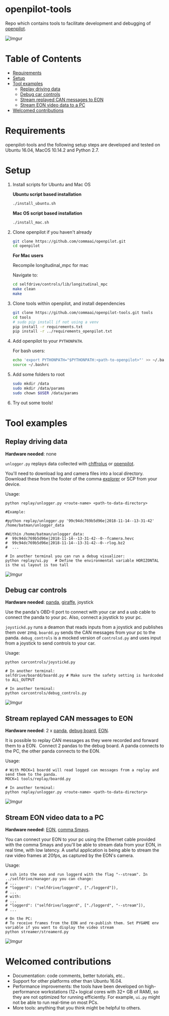 openpilot-tools
============

Repo which contains tools to facilitate development and debugging of [openpilot](openpilot.comma.ai).

![Imgur](https://i.imgur.com/IdfBgwK.jpg)


Table of Contents
============

<!--ts-->
 * [Requirements](#requirements)
 * [Setup](#setup)
 * [Tool examples](#tool-examples)
   * [Replay driving data](#replay-driving-data)
   * [Debug car controls](#debug-car-controls)
   * [Stream replayed CAN messages to EON](#stream-replayed-can-messages-to-eon)
   * [Stream EON video data to a PC](#stream-eon-video-data-to-a-pc)
 * [Welcomed contributions](#welcomed-contributions)
<!--te-->


Requirements
============

openpilot-tools and the following setup steps are developed and tested on Ubuntu 16.04, MacOS 10.14.2 and Python 2.7.

Setup
============


1. Install scripts for Ubuntu and Mac OS
    
    **Ubuntu script based installation**
    ```bash
    ./install_ubuntu.sh
    ```

    **Mac OS script based installation**
    ```bash
    ./install_mac.sh
    ```
2. Clone openpilot if you haven't already

    ```bash
    git clone https://github.com/commaai/openpilot.git
    cd openpilot
    ```

    **For Mac users**

    Recompile longitudinal_mpc for mac

    Navigate to:
    ``` bash
    cd selfdrive/controls/lib/longitudinal_mpc
    make clean
    make
    ```

3. Clone tools within openpilot, and install dependencies

    ```bash
    git clone https://github.com/commaai/openpilot-tools.git tools
    cd tools
    # sudo pip install if not using a venv
    pip install -r requirements.txt
    pip install -r ../requirements_openpilot.txt
    ```

4. Add openpilot to your `PYTHONPATH`.

    For bash users:
    ```bash
    echo 'export PYTHONPATH="$PYTHONPATH:<path-to-openpilot>"' >> ~/.bashrc
    source ~/.bashrc
    ```

5. Add some folders to root
    ```bash
    sudo mkdir /data
    sudo mkdir /data/params
    sudo chown $USER /data/params
    ```

6. Try out some tools!


Tool examples
============

Replay driving data
-------------

**Hardware needed**: none

`unlogger.py` replays data collected with [chffrplus](https://github.com/commaai/chffrplus) or [openpilot](https://github.com/commaai/openpilot).

You'll need to download log and camera files into a local directory. Download these from the footer of the comma [explorer](https://my.comma.ai) or SCP from your device.

Usage:

```
python replay/unlogger.py <route-name> <path-to-data-directory>

#Example:

#python replay/unlogger.py '99c94dc769b5d96e|2018-11-14--13-31-42' /home/batman/unlogger_data

#Within /home/batman/unlogger_data:
#  99c94dc769b5d96e|2018-11-14--13-31-42--0--fcamera.hevc
#  99c94dc769b5d96e|2018-11-14--13-31-42--0--rlog.bz2
#  ...

# In another terminal you can run a debug visualizer:
python replay/ui.py   # Define the environmental variable HORIZONTAL is the ui layout is too tall
```
![Imgur](https://i.imgur.com/Yppe0h2.png)


Debug car controls
-------------

**Hardware needed**: [panda](panda.comma.ai), [giraffe](https://comma.ai/shop/products/giraffe/), joystick

Use the panda's OBD-II port to connect with your car and a usb cable to connect the panda to your pc.
Also, connect a joystick to your pc.

`joystickd.py` runs a deamon that reads inputs from a joystick and publishes them over zmq.
`boardd.py` sends the CAN messages from your pc to the panda.
`debug_controls` is a mocked version of `controlsd.py` and uses input from a joystick to send controls to your car.

Usage:
```
python carcontrols/joystickd.py

# In another terminal:
selfdrive/boardd/boardd.py # Make sure the safety setting is hardcoded to ALL_OUTPUT

# In another terminal:
python carcontrols/debug_controls.py

```
![Imgur](steer.gif)


Stream replayed CAN messages to EON
-------------

**Hardware needed**: 2 x [panda](panda.comma.ai), [debug board](https://comma.ai/shop/products/panda-debug-board/), [EON](https://comma.ai/shop/products/eon-gold-dashcam-devkit/).

It is possible to replay CAN messages as they were recorded and forward them to a EON. 
Connect 2 pandas to the debug board. A panda connects to the PC, the other panda connects to the EON.

Usage:
```
# With MOCK=1 boardd will read logged can messages from a replay and send them to the panda.
MOCK=1 tools/replay/boardd.py

# In another terminal:
python replay/unlogger.py <route-name> <path-to-data-directory>

```
![Imgur](https://i.imgur.com/AcurZk8.jpg)


Stream EON video data to a PC
-------------

**Hardware needed**: [EON](https://comma.ai/shop/products/eon-gold-dashcam-devkit/), [comma Smays](https://comma.ai/shop/products/comma-smays-adapter/).

You can connect your EON to your pc using the Ethernet cable provided with the comma Smays and you'll be able to stream data from your EON, in real time, with low latency. A useful application is being able to stream the raw video frames at 20fps, as captured by the EON's camera.

Usage:
```
# ssh into the eon and run loggerd with the flag "--stream". In ../selfdrive/manager.py you can change:
# ...
# "loggerd": ("selfdrive/loggerd", ["./loggerd"]),
# ...
# with:
# ...
# "loggerd": ("selfdrive/loggerd", ["./loggerd", "--stream"]),
# ...

# On the PC:
# To receive frames from the EON and re-publish them. Set PYGAME env variable if you want to display the video stream
python streamer/streamerd.py
```

![Imgur](stream.gif)


Welcomed contributions
=============

* Documentation: code comments, better tutorials, etc..
* Support for other platforms other than Ubuntu 16.04.
* Performance improvements: the tools have been developed on high-performance workstations (12+ logical cores with 32+ GB of RAM), so they are not optimized for running efficiently. For example, `ui.py` might not be able to run real-time on most PCs.
* More tools: anything that you think might be helpful to others.
